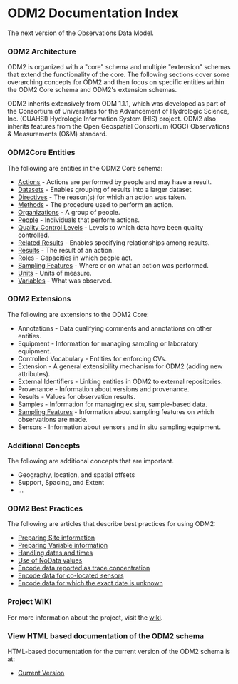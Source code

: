 ODM2 Documentation Index
========================

The next version of the Observations Data Model.

### ODM2 Architecture ###

ODM2 is organized with a "core" schema and multiple "extension" schemas that extend the functionality of the core. The following sections cover some overarching concepts for ODM2 and then focus on specific entities within the ODM2 Core schema and ODM2's extension schemas.

ODM2 inherits extensively from ODM 1.1.1, which was developed as part of the Consortium of Universities for the Advancement of Hydrologic Science, Inc. (CUAHSI) Hydrologic Information System (HIS) project. ODM2 also inherits features from the Open Geospatial Consortium (OGC) Observations & Measurements (O&M) standard. 

### ODM2Core Entities ###
The following are entities in the ODM2 Core schema:

* [Actions](core_actions.md) - Actions are performed by people and may have a result.
* [Datasets](core_datasets.md) - Enables grouping of results into a larger dataset.
* [Directives](core_directives.md) - The reason(s) for which an action was taken.
* [Methods](core_methods.md) - The procedure used to perform an action.
* [Organizations](core_organizations.md) - A group of people.
* [People](core_people.md) - Individuals that perform actions.
* [Quality Control Levels](core_qualitycontrollevels.md) - Levels to which data have been quality controlled.
* [Related Results](core_relatedresults.md) - Enables specifying relationships among results.
* [Results](core_results.md) - The result of an action.
* [Roles](core_roles.md) - Capacities in which people act.
* [Sampling Features](core_samplingfeatures.md) - Where or on what an action was performed.
* [Units](core_units.md) - Units of measure.
* [Variables](core_variables.md) - What was observed.

### ODM2 Extensions ###
The following are extensions to the ODM2 Core:

* Annotations - Data qualifying comments and annotations on other entities.
* Equipment - Information for managing sampling or laboratory equipment.
* Controlled Vocabulary - Entities for enforcing CVs.
* Extension - A general extensibility mechanism for ODM2 (adding new attributes).
* External Identifiers - Linking entities in ODM2 to external repositories.
* Provenance - Information about versions and provenance.
* Results - Values for observation results.
* Samples - Information for managing ex situ, sample-based data.
* [Sampling Features](ext_samplingfeatures.md) - Information about sampling features on which observations are made.
* Sensors - Information about sensors and in situ sampling equipment.

### Additional Concepts ###
The following are additional concepts that are important.

* Geography, location, and spatial offsets
* Support, Spacing, and Extent
* ...

### ODM2 Best Practices ###
The following are articles that describe best practices for using ODM2:

* [Preparing Site information](bp_preparingsiteinformation.md)
* [Preparing Variable information](bp_preparingvariableinformation.md)
* [Handling dates and times](bp_datesandtimes.md)
* [Use of NoData values](bp_nodatavalues.md)
* [Encode data reported as trace concentration](bp_traceconcentrations.bp)
* [Encode data for co-located sensors](bp_co-locatedsensors.md)
* [Encode data for which the exact date is unknown](bp_unknowndates.md)

###  Project WIKI ###
For more information about the project, visit the [wiki](https://github.com/UCHIC/ODM2/wiki). 

### View HTML based documentation of the ODM2 schema ###
HTML-based documentation for the current version of the ODM2 schema is at:

* [Current Version](http://uchic.github.io/ODM2/schemas/ODM2_Current/)

